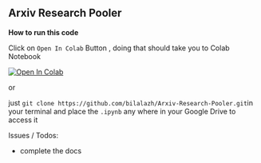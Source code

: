 ## Arxiv Research Pooler
**How to run this code**

Click on `Open In Colab` Button , doing that should take you to Colab Notebook

[![Open In Colab](https://colab.research.google.com/assets/colab-badge.svg)](https://colab.research.google.com/github/bilalazh/Arxiv-Research-Pooler/blob/main/Arxiv_Research_pooler.ipynb)

or 

just `git clone https://github.com/bilalazh/Arxiv-Research-Pooler.git`in your terminal and place the `.ipynb` any where in your Google Drive to access it 



Issues / Todos: 
- complete the docs 


